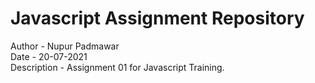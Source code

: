 # Javascript Assignment Repository


Author - Nupur Padmawar <br>
Date - 20-07-2021 <br>
Description - Assignment 01 for Javascript Training.
